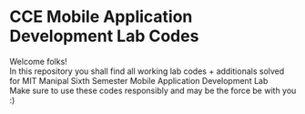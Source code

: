 # CCE Mobile Application Development Lab Codes

Welcome folks!\
In this repository you shall find all working lab codes + additionals solved for MIT Manipal Sixth Semester Mobile Application Development Lab\
Make sure to use these codes responsibly and may be the force be with you :)

